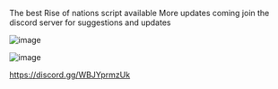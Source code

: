 The best Rise of nations script available
More updates coming join the discord server for suggestions and updates



![image](https://user-images.githubusercontent.com/102377291/229291578-b7ab049f-1ac3-468c-8813-388685140924.png)

![image](https://user-images.githubusercontent.com/102377291/229291587-b139b631-7f88-43b1-bfdc-d89d9fc492fa.png)




https://discord.gg/WBJYprmzUk
